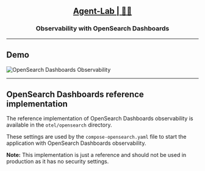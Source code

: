 <h2 align="center"><a href="https://github.com/bsantanna/agent-lab">Agent-Lab | 🤖🧪</a></h2>
<h3 align="center">Observability with OpenSearch Dashboards</h3>

---

## Demo

![OpenSearch Dashboards Observability](opensearch_dashboards_demo.gif)

---

## OpenSearch Dashboards reference implementation
The reference implementation of OpenSearch Dashboards observability is available in the `otel/opensearch` directory.

These settings are used by the `compose-opensearch.yaml` file to start the application with OpenSearch Dashboards observability.

**Note:** This implementation is just a reference and should not be used in production as it has no security settings.
